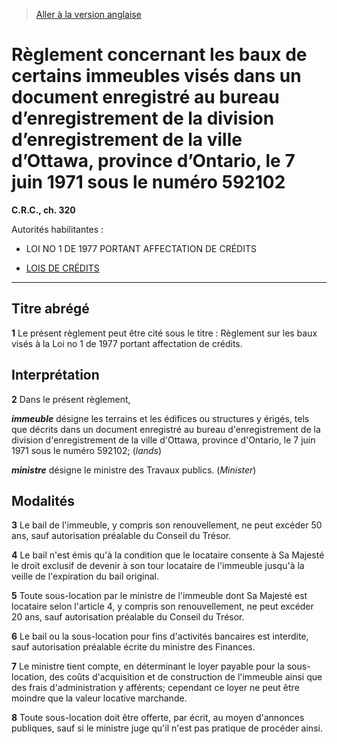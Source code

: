 > [Aller à la version anglaise](/en/Regulations/Consolidated%20Regulations%20of%20Canada/301-400/C.R.C.,%20c.%20320.md)

# Règlement concernant les baux de certains immeubles visés dans un document enregistré au bureau d’enregistrement de la division d’enregistrement de la ville d’Ottawa, province d’Ontario, le 7 juin 1971 sous le numéro 592102

**C.R.C., ch. 320**

Autorités habilitantes : 
- LOI NO 1 DE 1977 PORTANT AFFECTATION DE CRÉDITS

- [LOIS DE CRÉDITS](/fr/Lois/Lois%20révisées%20du%20Canada/Z/Z-01.md)

----------



## Titre abrégé


**1** Le présent règlement peut être cité sous le titre : Règlement sur les baux visés à la Loi no 1 de 1977 portant affectation de crédits.




## Interprétation


**2** Dans le présent règlement,

***immeuble*** désigne les terrains et les édifices ou structures y érigés, tels que décrits dans un document enregistré au bureau d'enregistrement de la division d'enregistrement de la ville d'Ottawa, province d'Ontario, le 7 juin 1971 sous le numéro 592102; (*lands*)

***ministre*** désigne le ministre des Travaux publics. (*Minister*)




## Modalités


**3** Le bail de l'immeuble, y compris son renouvellement, ne peut excéder 50 ans, sauf autorisation préalable du Conseil du Trésor.



**4** Le bail n'est émis qu'à la condition que le locataire consente à Sa Majesté le droit exclusif de devenir à son tour locataire de l'immeuble jusqu'à la veille de l'expiration du bail original.



**5** Toute sous-location par le ministre de l'immeuble dont Sa Majesté est locataire selon l'article 4, y compris son renouvellement, ne peut excéder 20 ans, sauf autorisation préalable du Conseil du Trésor.



**6** Le bail ou la sous-location pour fins d'activités bancaires est interdite, sauf autorisation préalable écrite du ministre des Finances.



**7** Le ministre tient compte, en déterminant le loyer payable pour la sous-location, des coûts d'acquisition et de construction de l'immeuble ainsi que des frais d'administration y afférents; cependant ce loyer ne peut être moindre que la valeur locative marchande.



**8** Toute sous-location doit être offerte, par écrit, au moyen d'annonces publiques, sauf si le ministre juge qu'il n'est pas pratique de procéder ainsi.



